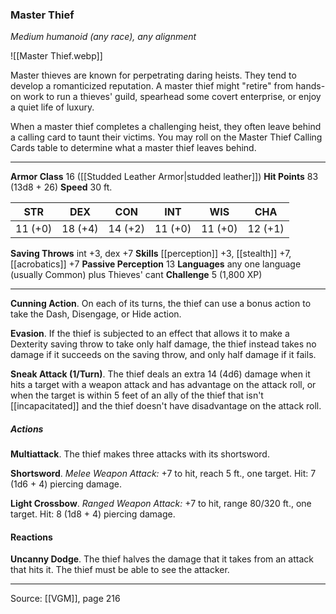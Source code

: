 ### Master Thief
_Medium humanoid (any race), any alignment_

![[Master Thief.webp]]

Master thieves are known for perpetrating daring heists. They tend to develop a romanticized reputation. A master thief might "retire" from hands-on work to run a thieves' guild, spearhead some covert enterprise, or enjoy a quiet life of luxury.

When a master thief completes a challenging heist, they often leave behind a calling card to taunt their victims. You may roll on the Master Thief Calling Cards table to determine what a master thief leaves behind.





---

**Armor Class** 16 ([[Studded Leather Armor|studded leather]])
**Hit Points** 83 (13d8 + 26)
**Speed** 30 ft.

| STR     | DEX     | CON     | INT     | WIS     | CHA     |
|---------|---------|---------|---------|---------|---------|
| 11 (+0) | 18 (+4) | 14 (+2) | 11 (+0) | 11 (+0) | 12 (+1) |

**Saving Throws** int +3, dex +7
**Skills** [[perception]] +3, [[stealth]] +7, [[acrobatics]] +7
**Passive Perception** 13
**Languages** any one language (usually Common) plus Thieves' cant
**Challenge** 5 (1,800 XP)

---

**Cunning Action**. On each of its turns, the thief can use a bonus action to take the Dash, Disengage, or Hide action.

**Evasion**. If the thief is subjected to an effect that allows it to make a Dexterity saving throw to take only half damage, the thief instead takes no damage if it succeeds on the saving throw, and only half damage if it fails.

**Sneak Attack (1/Turn)**. The thief deals an extra 14 (4d6) damage when it hits a target with a weapon attack and has advantage on the attack roll, or when the target is within 5 feet of an ally of the thief that isn't [[incapacitated]] and the thief doesn't have disadvantage on the attack roll.

##### Actions
**Multiattack**. The thief makes three attacks with its shortsword.

**Shortsword**. _Melee Weapon Attack:_ +7 to hit, reach 5 ft., one target. Hit: 7 (1d6 + 4) piercing damage.

**Light Crossbow**. _Ranged Weapon Attack:_ +7 to hit, range 80/320 ft., one target. Hit: 8 (1d8 + 4) piercing damage.

#### Reactions
**Uncanny Dodge**. The thief halves the damage that it takes from an attack that hits it. The thief must be able to see the attacker.


---

Source: [[VGM]], page 216
